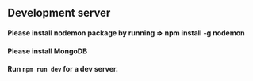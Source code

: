 ## Development server

#### Please install nodemon package by running => npm install -g nodemon
#### Please install MongoDB
#### Run `npm run dev` for a dev server.
